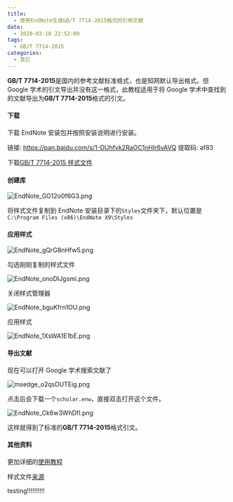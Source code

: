 ```yaml
---
title:
  - 使用EndNote生成GB/T 7714-2015格式的引用文献
date:
  - 2020-03-18 22:52:00
tags:
  - GB/T 7714-2015
categories:
  - 其它
---
```


**GB/T 7714-2015**是国内的参考文献标准格式，也是知网默认导出格式。但 Google 学术的引文导出并没有这一格式，此教程适用于将 Google 学术中查找到的文献导出为**GB/T 7714-2015**格式的引文。

#### 下载

下载 EndNote 安装包并按照安装说明进行安装。

链接: https://pan.baidu.com/s/1-DUhfvk2RaOC1nHIr6vAVQ 提取码: af83

下载[GB/T 7714-2015 样式文件](https://cnzhx.net/dl/other/ZZ_MODIFIED_GEEBINF.ENS.zip)

#### 创建库

![EndNote_GG12o0f6G3.png](https://i.loli.net/2020/03/18/I2wDG4sjgohTc5V.png)

将样式文件复制到 EndNote 安装目录下的`Styles`文件夹下，默认位置是`C:\Program Files (x86)\EndNote X9\Styles`

#### 应用样式

![EndNote_gQrG8nHfw5.png](https://i.loli.net/2020/03/18/981yic3PGJKM6gS.png)

勾选刚刚复制的样式文件

![EndNote_onoDIJgsmi.png](https://i.loli.net/2020/03/18/jXF5nearYG2EQio.png)

关闭样式管理器

![EndNote_bguKfrn1OU.png](https://i.loli.net/2020/03/18/OIAPTQ9LuzfVl4G.png)

应用样式

![EndNote_1XsWA1E1bE.png](https://i.loli.net/2020/03/18/1sbL9CFz8HoVgZe.png)

#### 导出文献

现在可以打开 Google 学术搜索文献了

![msedge_o2qsDUTEig.png](https://i.loli.net/2020/03/18/ICD3i7jAfztsSPx.png)

点击后会下载一个`scholar.enw`，直接双击打开这个文件。

![EndNote_Ck6w3WhDfI.png](https://i.loli.net/2020/03/18/nR7kiKulAL5sQ2o.png)

这样就得到了标准的**GB/T 7714-2015**格式引文。

#### 其他资料

更加详细的[使用教程](https://zhuanlan.zhihu.com/p/87749797)

样式文件[来源](https://cnzhx.net/blog/endnote-output-style-cnzhx/)

testing!!!!!!!!!!
